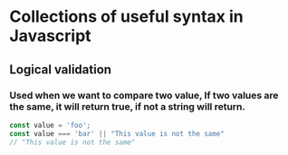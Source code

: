 # Collections of useful syntax in Javascript

## Logical validation

### Used when we want to compare two value, If two values are the same, it will return true, if not a string will return.
```javascript
const value = 'foo';
const value === 'bar' || "This value is not the same" 
// "This value is not the same" 
```